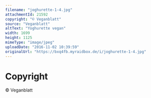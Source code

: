 ```yaml
---
filename: "joghurette-1-4.jpg"
attachmentId: 21592
copyright: "© Veganblatt"
source: "Veganblatt"
altText: "Yoghurette vegan"
width: 1699
height: 1125
mimeType: "image/jpeg"
uploadDate: "2016-11-02 10:39:59"
originalUrl: "https://bxq4fb.myraidbox.de/i/joghurette-1-4.jpg"
---
```


# Copyright

© Veganblatt
